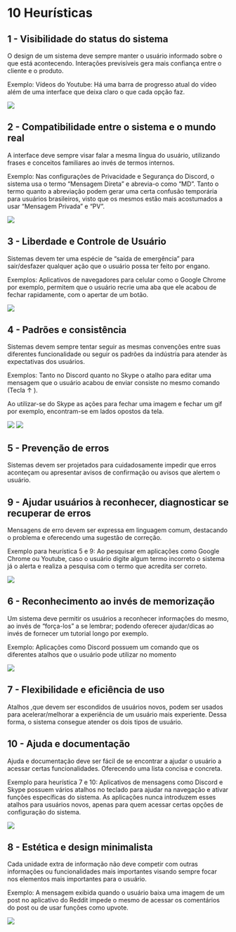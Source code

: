 # 10 Heurísticas

## 1 - Visibilidade do status do sistema

O design de um sistema deve sempre manter o usuário informado sobre o que está acontecendo. Interações previsíveis gera mais confiança entre o cliente e o produto.

Exemplo: Vídeos do Youtube: Há uma barra de progresso atual do vídeo além de uma interface que deixa claro o que cada opção faz.

<img src="Imagens/Item1.png"/>

## 2 - Compatibilidade entre o sistema e o mundo real

A interface deve sempre visar falar a mesma língua do usuário, utilizando frases e conceitos familiares ao invés de termos internos.

Exemplo: Nas configurações de Privacidade e Segurança do Discord, o sistema usa o termo “Mensagem Direta” e abrevia-o como “MD”. Tanto o termo quanto a abreviação podem gerar uma certa confusão temporária para usuários brasileiros, visto que os mesmos estão mais acostumados a usar “Mensagem Privada” e “PV”.

<img src="Imagens/Item2.png"/>

## 3 - Liberdade e Controle de Usuário

Sistemas devem ter uma espécie de “saída de emergência” para sair/desfazer qualquer ação que o usuário possa ter feito por engano.

Exemplos: Aplicativos de navegadores para celular como o Google Chrome por exemplo, permitem que o usuário recrie uma aba que ele acabou de fechar rapidamente, com o apertar de um botão.

<img src="Imagens/Item3.png"/>

## 4 - Padrões e consistência

Sistemas devem sempre tentar seguir as mesmas convenções entre suas diferentes funcionalidade ou seguir os padrões da indústria para atender às expectativas dos usuários.

Exemplos: Tanto no Discord quanto no Skype o atalho para editar uma mensagem que o usuário acabou de enviar consiste no mesmo comando (Tecla ↑ ).

Ao utilizar-se do Skype as ações para fechar uma imagem e fechar um gif por exemplo, encontram-se em lados opostos da tela.

<img src="Imagens/Item4-1.png"/>

<img src="Imagens/Item4-2.png"/>

## 5 - Prevenção de erros

Sistemas devem ser projetados para cuidadosamente impedir que erros aconteçam ou apresentar avisos de confirmação ou avisos que alertem o usuário.

## 9 - Ajudar usuários à reconhecer, diagnosticar se recuperar de erros

Mensagens de erro devem ser expressa em linguagem comum, destacando o problema e oferecendo uma sugestão de correção.

Exemplo para heurística 5 e 9: Ao pesquisar em aplicações como Google Chrome ou Youtube, caso o usuário digite algum termo incorreto o sistema já o alerta e realiza a pesquisa com o termo que acredita ser correto.

<img src="Imagens/Item5_e_9.png"/>

## 6 - Reconhecimento ao invés de memorização

Um sistema deve permitir os usuários a reconhecer informações do mesmo, ao invés de “força-los” a se lembrar; podendo oferecer ajudar/dicas ao invés de fornecer um tutorial longo por exemplo.

Exemplo: Aplicações como Discord possuem um comando que os diferentes atalhos que o usuário pode utilizar no momento

<img src="Imagens/Item6.png"/>

## 7 - Flexibilidade e eficiência de uso

Atalhos ,que devem ser escondidos de usuários novos, podem ser usados para acelerar/melhorar a experiência de um usuário mais experiente. Dessa forma, o sistema consegue atender os dois tipos de usuário.

## 10 - Ajuda e documentação

Ajuda e documentação deve ser fácil de se encontrar a ajudar o usuário a acessar certas funcionalidades. Oferecendo uma lista concisa e concreta.

Exemplo para heurística 7 e 10: Aplicativos de mensagens como Discord e Skype possuem vários atalhos no teclado para ajudar na navegação e ativar funções específicas do sistema. As aplicações nunca introduzem esses atalhos para usuários novos, apenas para quem acessar certas opções de configuração do sistema.

<img src="Imagens/Item7_e_10.png"/>

## 8 - Estética e design minimalista

Cada unidade extra de informação não deve competir com outras informações ou funcionalidades mais importantes visando sempre focar nos elementos mais importantes para o usuário.

Exemplo: A mensagem exibida quando o usuário baixa uma imagem de um post no aplicativo do Reddit impede o mesmo de acessar os comentários do post ou de usar funções como upvote.

<img src="Imagens/Item8.png"/>